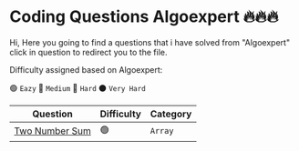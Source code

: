 # Coding Questions Algoexpert 🔥🔥🔥

Hi, Here you going to find a questions that i have solved from "Algoexpert" click in question to redirect you to the file.

Difficulty assigned based on Algoexpert:

🟢 ``Eazy``
🔵 ``Medium``
🔴 ``Hard``
⚫ ``Very Hard``

| Question | Difficulty  | Category |
| ------------- | ------------- | ------------- |
| [Two Number Sum](https://github.com/MohaZain/Coding_Questions_algoexpert/blob/main/two_number_sum.py) | 🟢  | ``Array`` |
 
